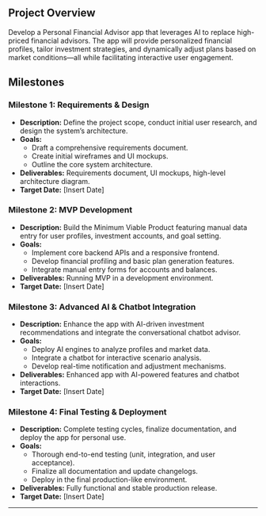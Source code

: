 ## Project Overview
Develop a Personal Financial Advisor app that leverages AI to replace high-priced financial advisors. The app will provide personalized financial profiles, tailor investment strategies, and dynamically adjust plans based on market conditions—all while facilitating interactive user engagement.

## Milestones

### Milestone 1: Requirements & Design
- **Description:** Define the project scope, conduct initial user research, and design the system’s architecture.
- **Goals:**
  - Draft a comprehensive requirements document.
  - Create initial wireframes and UI mockups.
  - Outline the core system architecture.
- **Deliverables:** Requirements document, UI mockups, high-level architecture diagram.
- **Target Date:** [Insert Date]

### Milestone 2: MVP Development
- **Description:** Build the Minimum Viable Product featuring manual data entry for user profiles, investment accounts, and goal setting.
- **Goals:**
  - Implement core backend APIs and a responsive frontend.
  - Develop financial profiling and basic plan generation features.
  - Integrate manual entry forms for accounts and balances.
- **Deliverables:** Running MVP in a development environment.
- **Target Date:** [Insert Date]

### Milestone 3: Advanced AI & Chatbot Integration
- **Description:** Enhance the app with AI-driven investment recommendations and integrate the conversational chatbot advisor.
- **Goals:**
  - Deploy AI engines to analyze profiles and market data.
  - Integrate a chatbot for interactive scenario analysis.
  - Develop real-time notification and adjustment mechanisms.
- **Deliverables:** Enhanced app with AI-powered features and chatbot interactions.
- **Target Date:** [Insert Date]

### Milestone 4: Final Testing & Deployment
- **Description:** Complete testing cycles, finalize documentation, and deploy the app for personal use.
- **Goals:**
  - Thorough end-to-end testing (unit, integration, and user acceptance).
  - Finalize all documentation and update changelogs.
  - Deploy in the final production-like environment.
- **Deliverables:** Fully functional and stable production release.
- **Target Date:** [Insert Date]

---